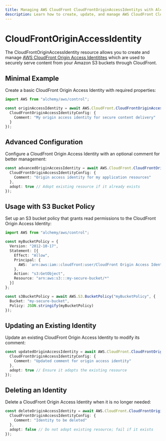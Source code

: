 ```yaml
---
title: Managing AWS CloudFront CloudFrontOriginAccessIdentitys with Alchemy
description: Learn how to create, update, and manage AWS CloudFront CloudFrontOriginAccessIdentitys using Alchemy Cloud Control.
---
```


# CloudFrontOriginAccessIdentity

The CloudFrontOriginAccessIdentity resource allows you to create and manage [AWS CloudFront Origin Access Identitites](https://docs.aws.amazon.com/cloudfront/latest/userguide/) which are used to securely serve content from your Amazon S3 buckets through CloudFront.

## Minimal Example

Create a basic CloudFront Origin Access Identity with required properties:

```ts
import AWS from "alchemy/aws/control";

const originAccessIdentity = await AWS.CloudFront.CloudFrontOriginAccessIdentity("basicOriginAccessIdentity", {
  CloudFrontOriginAccessIdentityConfig: {
    Comment: "My origin access identity for secure content delivery"
  }
});
```

## Advanced Configuration

Configure a CloudFront Origin Access Identity with an optional comment for better management:

```ts
const advancedOriginAccessIdentity = await AWS.CloudFront.CloudFrontOriginAccessIdentity("advancedOriginAccessIdentity", {
  CloudFrontOriginAccessIdentityConfig: {
    Comment: "Origin access identity for my application resources"
  },
  adopt: true // Adopt existing resource if it already exists
});
```

## Usage with S3 Bucket Policy

Set up an S3 bucket policy that grants read permissions to the CloudFront Origin Access Identity:

```ts
import AWS from "alchemy/aws/control";

const myBucketPolicy = {
  Version: "2012-10-17",
  Statement: [{
    Effect: "Allow",
    Principal: {
      AWS: `arn:aws:iam::cloudfront:user/CloudFront Origin Access Identity ${originAccessIdentity.Arn}`
    },
    Action: "s3:GetObject",
    Resource: "arn:aws:s3:::my-secure-bucket/*"
  }]
};

const s3BucketPolicy = await AWS.S3.BucketPolicy("myBucketPolicy", {
  Bucket: "my-secure-bucket",
  Policy: JSON.stringify(myBucketPolicy)
});
```

## Updating an Existing Identity

Update an existing CloudFront Origin Access Identity to modify its comment:

```ts
const updatedOriginAccessIdentity = await AWS.CloudFront.CloudFrontOriginAccessIdentity("updateOriginAccessIdentity", {
  CloudFrontOriginAccessIdentityConfig: {
    Comment: "Updated comment for origin access identity"
  },
  adopt: true // Ensure it adopts the existing resource
});
```

## Deleting an Identity

Delete a CloudFront Origin Access Identity when it is no longer needed:

```ts
const deleteOriginAccessIdentity = await AWS.CloudFront.CloudFrontOriginAccessIdentity("deleteOriginAccessIdentity", {
  CloudFrontOriginAccessIdentityConfig: {
    Comment: "Identity to be deleted"
  },
  adopt: false // Do not adopt existing resource; fail if it exists
});
```